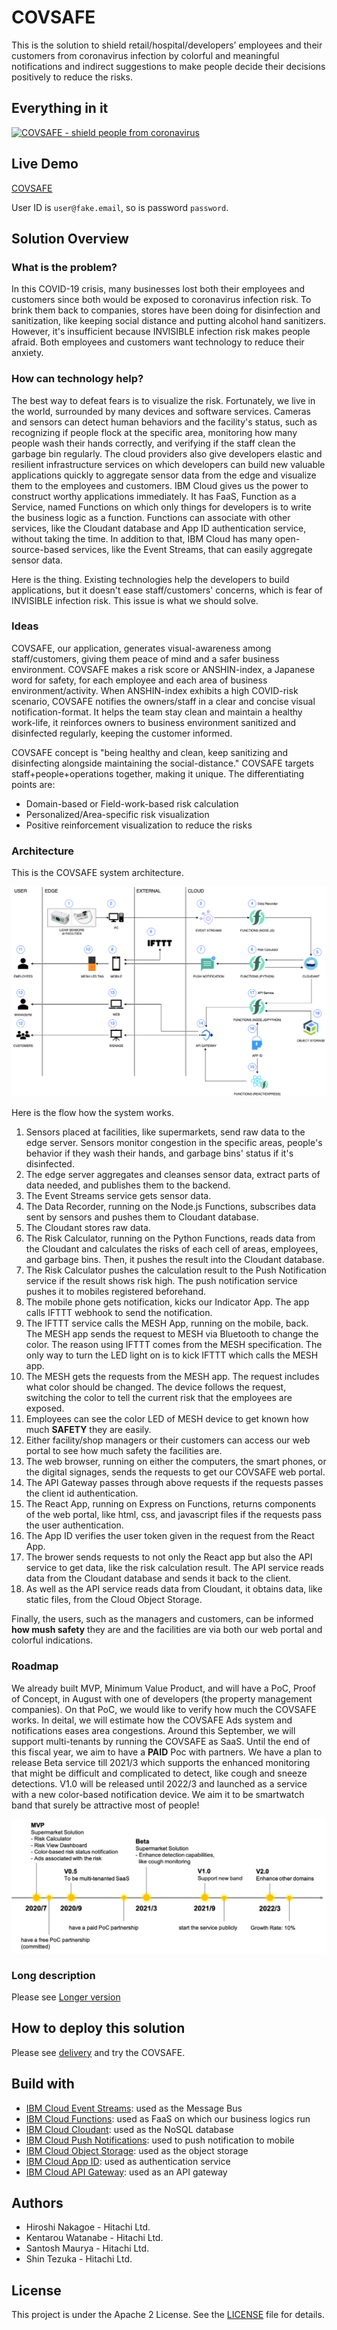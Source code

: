 # COVSAFE

This is the solution to shield retail/hospital/developers’ employees and their customers from coronavirus infection by colorful and meaningful notifications and indirect suggestions to make people decide their decisions positively to reduce the risks.

## Everything in it

[![COVSAFE - shield people from coronavirus](https://img.youtube.com/vi/EhfS6kC5LUo/0.jpg)](https://www.youtube.com/watch?v=EhfS6kC5LUo)

## Live Demo

[COVSAFE](https://jp-tok.functions.appdomain.cloud/api/v1/web/1bccfb58-3612-476c-9d4b-db28f91bcf05/covsafe/view)

User ID is `user@fake.email`, so is password `password`.

## Solution Overview

### What is the problem?

In this COVID-19 crisis, many businesses lost both their employees and customers since both would be exposed to coronavirus infection risk. To brink them back to companies, stores have been doing for disinfection and sanitization, like keeping social distance and putting alcohol hand sanitizers. However, it's insufficient because INVISIBLE infection risk makes people afraid. Both employees and customers want technology to reduce their anxiety.


### How can technology help?

The best way to defeat fears is to visualize the risk. Fortunately, we live in the world, surrounded by many devices and software services. Cameras and sensors can detect human behaviors and the facility's status, such as recognizing if people flock at the specific area, monitoring how many people wash their hands correctly, and verifying if the staff clean the garbage bin regularly. The cloud providers also give developers elastic and resilient infrastructure services on which developers can build new valuable applications quickly to aggregate sensor data from the edge and visualize them to the employees and customers.  IBM Cloud gives us the power to construct worthy applications immediately. It has FaaS, Function as a Service, named Functions on which only things for developers is to write the business logic as a function. Functions can associate with other services, like the Cloudant database and App ID authentication service, without taking the time. In addition to that, IBM Cloud has many open-source-based services, like the Event Streams, that can easily aggregate sensor data.

Here is the thing. Existing technologies help the developers to build applications, but it doesn't ease staff/customers' concerns, which is fear of INVISIBLE infection risk. This issue is what we should solve.

### Ideas

COVSAFE, our application, generates visual-awareness among staff/customers, giving them peace of mind and a safer business environment. COVSAFE makes a risk score or ANSHIN-index, a Japanese word for safety, for each employee and each area of business environment/activity. When ANSHIN-index exhibits a high COVID-risk scenario, COVSAFE notifies the owners/staff in a clear and concise visual notification-format. It helps the team stay clean and maintain a healthy work-life, it reinforces owners to business environment sanitized and disinfected regularly, keeping the customer informed. 

COVSAFE concept is "being healthy and clean, keep sanitizing and disinfecting alongside maintaining the social-distance." COVSAFE targets staff+people+operations together, making it unique. The differentiating points are: 
- Domain-based or Field-work-based risk calculation
- Personalized/Area-specific risk visualization
- Positive reinforcement visualization to reduce the risks

### Architecture

This is the COVSAFE system architecture.

![COVSAFE diagram](./images/covid-19-diagram.png)

Here is the flow how the system works.

1.  Sensors placed at facilities, like supermarkets, send raw data to the edge server. Sensors monitor congestion in the specific areas, people's behavior if they wash their hands, and garbage bins' status if it's disinfected.
2.  The edge server aggregates and cleanses sensor data, extract parts of data needed, and publishes them to the backend.
3.  The Event Streams service gets sensor data.
4.  The Data Recorder, running on the Node.js Functions, subscribes data sent by sensors and pushes them to Cloudant database.
5.  The Cloudant stores raw data.
6.  The Risk Calculator, running on the Python Functions, reads data from the Cloudant and calculates the risks of each cell of areas, employees, and garbage bins. Then, it pushes the result into the Cloudant database.
7.  The Risk Calculator pushes the calculation result to the Push Notification service if the result shows risk high. The push notification service pushes it to mobiles registered beforehand.
8.  The mobile phone gets notification, kicks our Indicator App. The app calls IFTTT webhook to send the notification.
9.  The IFTTT service calls the MESH App, running on the mobile, back. The MESH app sends the request to MESH via Bluetooth to change the color. The reason using IFTTT comes from the MESH specification. The only way to turn the LED light on is to kick IFTTT which calls the MESH app.
10.  The MESH gets the requests from the MESH app. The request includes what color should be changed. The device follows the request, switching the color to tell the current risk that the employees are exposed.
11.  Employees can see the color LED of MESH device to get known how much **SAFETY** they are easily.
12.  Either facility/shop managers or their customers can access our web portal to see how much safety the facilities are.
13.  The web browser, running on either the computers, the smart phones, or the digital signages, sends the requests to get our COVSAFE web portal.
14.  The API Gateway passes through above requests if the requests passes the client id authentication.
15.  The React App, running on Express on Functions, returns components of the web portal, like html, css, and javascript files if the requests pass the user authentication.
16.  The App ID verifies the user token given in the request from the React App.
17.  The brower sends requests to not only the React app but also the API service to get data, like the risk calculation result. The API service reads data from the Cloudant database and sends it back to the client.
18.  As well as the API service reads data from Cloudant, it obtains data, like static files, from the Cloud Object Storage.

Finally, the users, such as the managers and customers, can be informed **how mush safety** they are and the facilities are via both our web portal and colorful indications.


### Roadmap

We already built MVP, Minimum Value Product, and will have a PoC, Proof of Concept, in August with one of developers (the property management companies). On that PoC, we would like to verify how much the COVSAFE works. In deital, we will estimate how the COVSAFE Ads system and notifications eases area congestions. Around this September, we will support multi-tenants by running the COVSAFE as SaaS. Until the end of this fiscal year, we aim to have a **PAID** Poc with partners. We have a plan to release Beta service till 2021/3 which supports the enhanced monitoring that might be difficult and complicated to detect, like cough and sneeze detections. V1.0 will be released until 2022/3 and launched as a service with a new color-based notification device. We aim it to be smartwatch band that surely be attractive most of people!

![COVSAFE diagram](./images/roadmap.png)

### Long description

Please see [Longer version](./long-description.md)


## How to deploy this solution

Please see [delivery](https://github.com/Hitachi-CTI-Call-For-Code-COVID-19-Team/delivery) and try the COVSAFE.

## Build with

- [IBM Cloud Event Streams](https://cloud.ibm.com/catalog/services/event-streams): used as the Message Bus
- [IBM Cloud Functions](https://cloud.ibm.com/functions/): used as FaaS on which our business logics run
- [IBM Cloud Cloudant](https://cloud.ibm.com/catalog/services/cloudant): used as the NoSQL database
- [IBM Cloud Push Notifications](https://cloud.ibm.com/catalog/services/push-notifications): used to push notification to mobile
- [IBM Cloud Object Storage](https://cloud.ibm.com/catalog/services/cloud-object-storage): used as the object storage
- [IBM Cloud App ID](https://cloud.ibm.com/catalog/services/app-id): used as authentication service
- [IBM Cloud API Gateway](https://cloud.ibm.com/catalog/services/api-gateway): used as an API gateway

## Authors

- Hiroshi Nakagoe - Hitachi Ltd.
- Kentarou Watanabe - Hitachi Ltd.
- Santosh Maurya - Hitachi Ltd.
- Shin Tezuka - Hitachi Ltd.

## License

This project is under the Apache 2 License. See the [LICENSE](./LICENSE) file for details.
